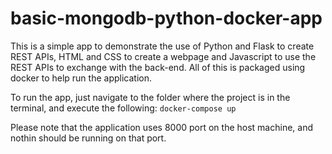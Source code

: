 # basic-mongodb-python-docker-app

This is a simple app to demonstrate the use of Python and Flask to create REST APIs, HTML and CSS to create a webpage and Javascript to use the REST APIs to exchange with the back-end. All of this is packaged using docker to help run the application.

To run the app, just navigate to the folder where the project is in the terminal, and execute the following: `docker-compose up`

Please note that the application uses 8000 port on the host machine, and nothin should be running on that port.